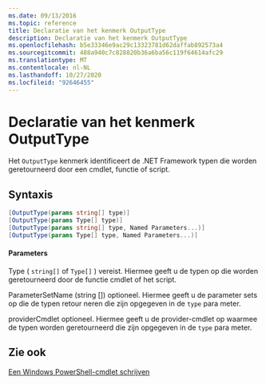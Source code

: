 ```yaml
---
ms.date: 09/13/2016
ms.topic: reference
title: Declaratie van het kenmerk OutputType
description: Declaratie van het kenmerk OutputType
ms.openlocfilehash: b5e33346e9ac29c13323781d62daffab892573a4
ms.sourcegitcommit: 488a940c7c828820b36a6ba56c119f64614afc29
ms.translationtype: MT
ms.contentlocale: nl-NL
ms.lasthandoff: 10/27/2020
ms.locfileid: "92646455"
---
```

# <a name="outputtype-attribute-declaration"></a>Declaratie van het kenmerk OutputType

Het `OutputType` kenmerk identificeert de .NET Framework typen die worden geretourneerd door een cmdlet, functie of script.

## <a name="syntax"></a>Syntaxis

```csharp
[OutputType(params string[] type)]
[OutputType(params Type[] type)]
[OutputType(params string[] type, Named Parameters...)]
[OutputType(params Type[] type, Named Parameters...)]
```

#### <a name="parameters"></a>Parameters

Type ( `string[]` of `Type[]` ) vereist. Hiermee geeft u de typen op die worden geretourneerd door de functie cmdlet of het script.

ParameterSetName (string []) optioneel. Hiermee geeft u de parameter sets op die de typen retour neren die zijn opgegeven in de `type` para meter.

providerCmdlet optioneel. Hiermee geeft u de provider-cmdlet op waarmee de typen worden geretourneerd die zijn opgegeven in de `type` para meter.

## <a name="see-also"></a>Zie ook

[Een Windows PowerShell-cmdlet schrijven](./writing-a-windows-powershell-cmdlet.md)

